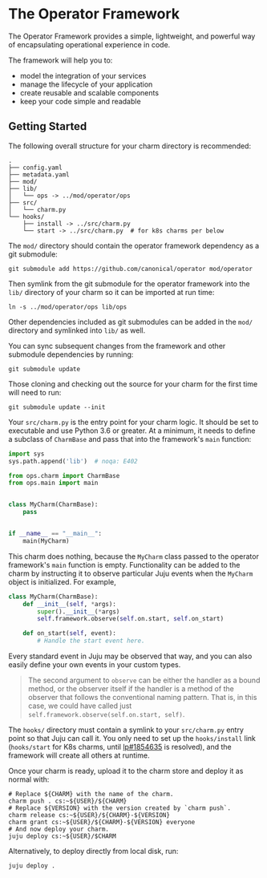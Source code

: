 # The Operator Framework

The Operator Framework provides a simple, lightweight, and powerful way of encapsulating operational experience in code.

The framework will help you to:

* model the integration of your services
* manage the lifecycle of your application
* create reusable and scalable components
* keep your code simple and readable

## Getting Started

The following overall structure for your charm directory is recommended:

```
.
├── config.yaml
├── metadata.yaml
├── mod/
├── lib/
│   └── ops -> ../mod/operator/ops
├── src/
│   └── charm.py
└── hooks/
    ├── install -> ../src/charm.py
    └── start -> ../src/charm.py  # for k8s charms per below
```

The `mod/` directory should contain the operator framework dependency as a git
submodule:

```
git submodule add https://github.com/canonical/operator mod/operator
```

Then symlink from the git submodule for the operator framework into the `lib/`
directory of your charm so it can be imported at run time:

```
ln -s ../mod/operator/ops lib/ops
```

Other dependencies included as git submodules can be added in the `mod/`
directory and symlinked into `lib/` as well.

You can sync subsequent changes from the framework and other submodule
dependencies by running:

```
git submodule update
```

Those cloning and checking out the source for your charm for the first time
will need to run:

```
git submodule update --init
```

Your `src/charm.py` is the entry point for your charm logic. It should be set
to executable and use Python 3.6 or greater. At a minimum, it needs to define
a subclass of `CharmBase` and pass that into the framework's `main` function:

```python
import sys
sys.path.append('lib')  # noqa: E402

from ops.charm import CharmBase
from ops.main import main


class MyCharm(CharmBase):
    pass


if __name__ == "__main__":
    main(MyCharm)
```

This charm does nothing, because the `MyCharm` class passed to the operator
framework's `main` function is empty. Functionality can be added to the charm
by instructing it to observe particular Juju events when the `MyCharm` object
is initialized. For example,

```python
class MyCharm(CharmBase):
    def __init__(self, *args):
        super().__init__(*args)
        self.framework.observe(self.on.start, self.on_start)

    def on_start(self, event):
        # Handle the start event here.
```

Every standard event in Juju may be observed that way, and you can also easily
define your own events in your custom types.

> The second argument to `observe` can be either the handler as a bound
> method, or the observer itself if the handler is a method of the observer
> that follows the conventional naming pattern. That is, in this case, we
> could have called just `self.framework.observe(self.on.start, self)`.

The `hooks/` directory must contain a symlink to your `src/charm.py` entry
point so that Juju can call it. You only need to set up the `hooks/install` link
(`hooks/start` for K8s charms, until [lp#1854635](https://bugs.launchpad.net/juju/+bug/1854635)
is resolved), and the framework will create all others at runtime.

Once your charm is ready, upload it to the charm store and deploy it as
normal with:

```
# Replace ${CHARM} with the name of the charm.
charm push . cs:~${USER}/${CHARM}
# Replace ${VERSION} with the version created by `charm push`.
charm release cs:~${USER}/${CHARM}-${VERSION}
charm grant cs:~${USER}/${CHARM}-${VERSION} everyone
# And now deploy your charm.
juju deploy cs:~${USER}/$CHARM
```

Alternatively, to deploy directly from local disk, run:

```
juju deploy .
```
